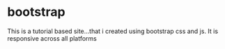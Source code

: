 # bootstrap
This is a tutorial based site...that i created using bootstrap css and js. 
It is responsive across all platforms 
